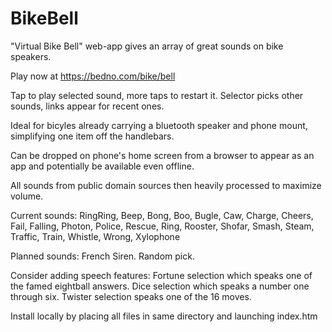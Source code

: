 # BikeBell
"Virtual Bike Bell" web-app gives an array of great sounds on bike speakers.

Play now at https://bedno.com/bike/bell

Tap to play selected sound, more taps to restart it.  Selector picks other sounds, links appear for recent ones.

Ideal for bicyles already carrying a bluetooth speaker and phone mount, simplifying one item off the handlebars.

Can be dropped on phone's home screen from a browser to appear as an app and potentially be available even offline.

All sounds from public domain sources then heavily processed to maximize volume.

Current sounds: RingRing, Beep, Bong, Boo, Bugle, Caw, Charge, Cheers, Fail, Falling, Photon, Police, Rescue, Ring, Rooster, Shofar, Smash, Steam, Traffic, Train, Whistle, Wrong, Xylophone

Planned sounds: French Siren.  Random pick.

Consider adding speech features: Fortune selection which speaks one of the famed eightball answers.  Dice selection which speaks a number one through six.  Twister selection speaks one of the 16 moves.

Install locally by placing all files in same directory and launching index.htm
